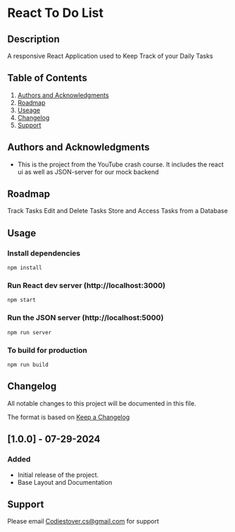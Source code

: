 # React To Do List

## Description

A responsive React Application used to Keep Track of your Daily Tasks

## Table of Contents

1. [Authors and Acknowledgments](#authors-and-acknowledgments)
2. [Roadmap](#roadmap)
3. [Useage](#useage)
4. [Changelog](#changelog)
5. [Support](#support)

## Authors and Acknowledgments

- This is the project from the YouTube crash course. It includes the react ui as well as JSON-server for our mock backend

## Roadmap

Track Tasks
Edit and Delete Tasks
Store and Access Tasks from a Database

## Usage

### Install dependencies

```
npm install
```

### Run React dev server (http://localhost:3000)

```
npm start
```

### Run the JSON server (http://localhost:5000)

```
npm run server
```

### To build for production

```
npm run build
```

## Changelog

All notable changes to this project will be documented in this file.

The format is based on [Keep a Changelog](https://keepachangelog.com/en/1.0.0/)

## [1.0.0] - 07-29-2024

### Added

- Initial release of the project.
- Base Layout and Documentation

## Support

Please email Codiestover.cs@gmail.com for support
